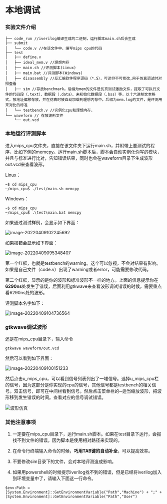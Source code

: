 # 本地调试

### 实验文件介绍

```
├── code_run //iverilog编译生成的二进制，运行脚本main.sh后会生成
├── submit
│   └── code.v //在该文件中，编写mips cpu的代码
├── test
│   ├── define.v
│   ├── ideal_mem.v //理想内存
│   ├── main.sh //评测脚本(Linux)
│   ├── main.bat //评测脚本(Windows)
│   ├── disassembly //反汇编软件程序源码（*.S），可读但不可修改,用于仿真调试时对照查看
│   ├── sim //存放benchmark。后缀为mem的文件是仿真测试激励文件，提取了可执行文件的代码段（.text）、数据段（.data）、未初始化数据段（.bss）等，以十六进制文本格式，按地址偏移存放，并在仿真时被自动加载到理想内存中。后缀为mem.log的文件，是评测用来对比的标准
│   └── testbench.v //实例化cpu和理想内存，
└── waveform // 存放波形文件
    └── out.vcd

```

### 本地运行评测脚本

进入mips_cpu文件夹，直接在该文件夹下运行main.sh，并附带上要测试的程序，比如下例的memcpy。运行main.sh脚本后，脚本会自动实例化你写的模块，并且与标准进行比对，告知错误结果，同时也会在waveform目录下生成波形out.vcd来查看波形。

Linux：
```shell
~$ cd mips_cpu
~/mips_cpu$ ./test/main.sh memcpy
```
Windows：
```shell
~$ cd mips_cpu
~/mips_cpu$ .\test\main.bat memcpy
```

如果通过测试样例，会显示如下界面：

![image-20220409102245692](https://csdn-imgsumbit.oss-cn-beijing.aliyuncs.com/img/image-20220409102245692.png)

如果报错会显示如下界面：

![image-20220409095348407](https://csdn-imgsumbit.oss-cn-beijing.aliyuncs.com/img/image-20220409095348407.png)

第一个红框，也就是testbench的warning。这个可以忽视，不会对结果有影响。如果是自己文件（code.v）出现了warning或者error，可能需要修改代码。

第二个红框，显示的是你的波形和标准波形不一样的地方。上面的信息提示你在**6290ns**处发生了错误，后面利用gtkwave来查看波形调试错误的时候，需要重点看6290ns处的波形。

评测脚本名字如下：

![image-20220409104736564](https://csdn-imgsumbit.oss-cn-beijing.aliyuncs.com/img/image-20220409104736564.png)

### gtkwave调试波形

还是在mips_cpu目录下，输入命令

```
gtkwave waveform/out.vcd
```

然后可以看到如下界面：

![image-20220409100151233](https://csdn-imgsumbit.oss-cn-beijing.aliyuncs.com/img/image-20220409100151233.png)

然后点击u_mips_cpu，可以看到信号列表列出了一堆信号。选择u_mips_cpu栏的信号，因为这部分是你实现的cpu的信号，其他信号都是testbench的相关信号。双击信号，即可在中间栏看到信号。然后点击菜单栏的➖适当缩放波形，把波形移到发生错误的时间。查看对应的信号调试错误。

![波形仿真](https://csdn-imgsumbit.oss-cn-beijing.aliyuncs.com/img/波形仿真.gif)



### 其他注意事项

1. 一定要在mips_cpu目录下，运行main.sh脚本。如果在test目录下运行，会报找不到文件的错误。因为脚本是使用相对路径来实现的。

2. 在命令行终端输入命令的时候，**巧用TAB键的自动补全**，可以提高效率。

3. 不要修改sim目录下的文件，会对本地评测造成影响。

4. 如果用powershell的时候提示iverilog找不到的错误，但是已经将iverilog加入到环境变量中了，请输入下面这一行命令。

```
$env:Path = [System.Environment]::GetEnvironmentVariable("Path","Machine") + ";" + [System.Environment]::GetEnvironmentVariable("Path","User")
```